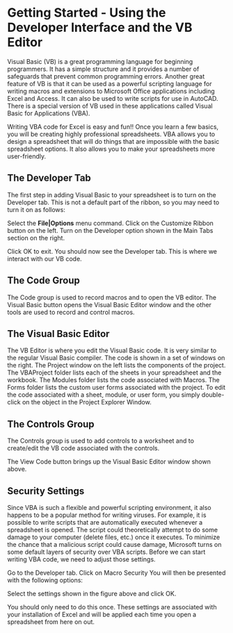 # Getting Started - Using the Developer Interface and the VB Editor

Visual Basic (VB) is a great programming language for beginning programmers. It has a simple structure and it provides a number of safeguards that prevent common programming errors. Another great feature of VB is that it can be used as a powerful scripting language for writing macros and extensions to Microsoft Office applications including Excel and Access. It can also be used to write scripts for use in AutoCAD. There is a special version of VB used in these applications called Visual Basic for Applications (VBA).

Writing VBA code for Excel is easy and fun!! Once you learn a few basics, you will be creating highly professional spreadsheets. VBA allows you to design a spreadsheet that will do things that are impossible with the basic spreadsheet options. It also allows you to make your spreadsheets more user-friendly.

## The Developer Tab

The first step in adding Visual Basic to your spreadsheet is to turn on the Developer tab. This is not a default part of the ribbon, so you may need to turn it on as follows:

Select the **File|Options** menu command.
Click on the Customize Ribbon button on the left.
Turn on the Developer option shown in the Main Tabs section on the right.


Click OK to exit.
You should now see the Developer tab. This is where we interact with our VB code.



## The Code Group

The Code group is used to record macros and to open the VB editor. The Visual Basic button opens the Visual Basic Editor window and the other tools are used to record and control macros.



## The Visual Basic Editor

The VB Editor is where you edit the Visual Basic code.  It is very similar to the regular Visual Basic compiler.  The code is shown in a set of windows on the right.  The Project window on the left lists the components of the project.  The VBAProject folder lists each of the sheets in your spreadsheet and the workbook.  The Modules folder lists the code associated with Macros. The Forms folder lists the custom user forms associated with the project. To edit the code associated with a sheet, module, or user form, you simply double-click on the object in the Project Explorer Window.



## The Controls Group

The Controls group is used to add controls to a worksheet and to create/edit the VB code associated with the controls.



The View Code button brings up the Visual Basic Editor window shown above.

## Security Settings

Since VBA is such a flexible and powerful scripting environment, it also happens to be a popular method for writing viruses. For example, it is possible to write scripts that are automatically executed whenever a spreadsheet is opened. The script could theoretically attempt to do some damage to your computer (delete files, etc.) once it executes. To minimize the chance that a malicious script could cause damage, Microsoft turns on some default layers of security over VBA scripts. Before we can start writing VBA code, we need to adjust those settings.

Go to the Developer tab.
Click on Macro Security
You will then be presented with the following options:



Select the settings shown in the figure above and click OK.

You should only need to do this once. These settings are associated with your installation of Excel and will be applied each time you open a spreadsheet from here on out.